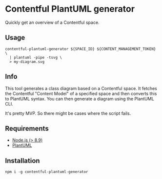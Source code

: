 # Contentful PlantUML generator

Quickly get an overview of a Contentful space.

## Usage

```
contentful-plantuml-generator ${SPACE_ID} ${CONTENT_MANAGEMENT_TOKEN} \
  | plantuml -pipe -tsvg \
  > my-diagram.svg
```

## Info

This tool generates a class diagram based on a Contentful space. It fetches the Contentful "Content Model" of a specified space and then converts this to PlantUML syntax. You can then generate a diagram using the PlantUML CLI.

It's pretty MVP. So there might be cases where the script fails.

## Requirements

* [Node.js (> 8.9)](https://nodejs.org/)
* [PlantUML](http://plantuml.com)

## Installation

```
npm i -g contentful-plantuml-generator
```
